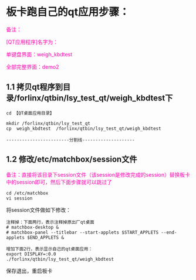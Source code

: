 

# 板卡跑自己的qt应用步骤：



<font color = #FF0000B>备注：</font>

<font color = #FF0000B>[QT应用程序]名字为：</font>

<font color = #FF0000B>单键盘界面：weigh_kbdtest</font>

<font color = #FF0000B>全部完整界面：demo2</font>



## 1.1 拷贝qt程序到目录/forlinx/qtbin/lsy_test_qt/weigh_kbdtest下

    cd 【QT桌面应用目录】
    
    mkdir /forlinx/qtbin/lsy_test_qt
    cp  weigh_kbdtest  /forlinx/qtbin/lsy_test_qt/weigh_kbdtest
    
    ------------------------分割线--------------------




## 1.2 修改/etc/matchbox/session文件

<font color = #FF0000B>备注：直接将该目录下session文件（该session是修改完成的session）替换板卡中的session即可，然后下面步骤就可以跳过了</font>

    cd /etc/matchbox
    vi session

将session文件做如下修改：

    注释掉：下面两行，表示注释掉原出厂qt桌面
    # matchbox-desktop &
    # matchbox-panel --titlebar --start-applets $START_APPLETS --end-applets $END_APPLETS &
    
    增加下面2行，表示显示自己的qt桌面应用：
    export DISPLAY=:0.0
    ./forlinx/qtbin/lsy_test_qt/weigh_kbdtest


保存退出，重启板卡




